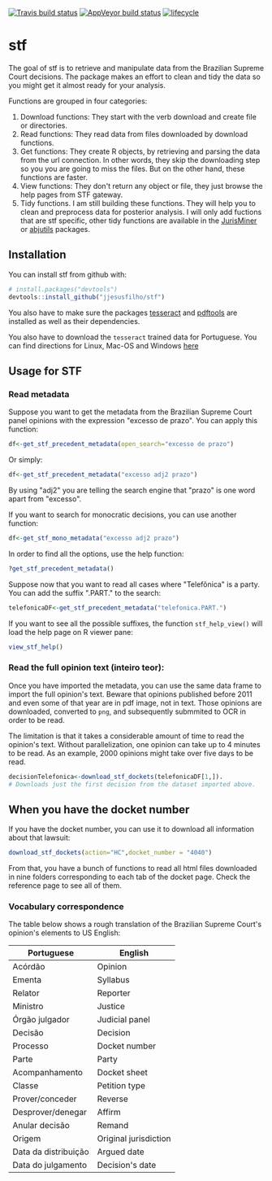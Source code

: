 
[![Travis build status](https://travis-ci.org/jjesusfilho/stf.svg?branch=master)](https://travis-ci.org/jjesusfilho/stf) [![AppVeyor build status](https://ci.appveyor.com/api/projects/status/github/jjesusfilho/stf?branch=master&svg=true)](https://ci.appveyor.com/project/jjesusfilho/stf) [![lifecycle](https://img.shields.io/badge/lifecycle-maturing-blue.svg)](https://www.tidyverse.org/lifecycle/#maturing)

stf
===

The goal of stf is to retrieve and manipulate data from the Brazilian Supreme Court decisions. The package makes an effort to clean and tidy the data so you might get it almost ready for your analysis.

Functions are grouped in four categories:

1.  Download functions: They start with the verb download and create file or directories.
2.  Read functions: They read data from files downloaded by download functions.
3.  Get functions: They create R objects, by retrieving and parsing the data from the url connection. In other words, they skip the downloading step so you you are going to miss the files. But on the other hand, these functions are faster.
4.  View functions: They don't return any object or file, they just browse the help pages from STF gateway.
5.  Tidy functions. I am still building these functions. They will help you to clean and preprocess data for posterior analysis. I will only add fuctions that are stf specific, other tidy functions are available in the [JurisMiner](github.com/courtsbr/JurisMiner) or [abjutils](github.com/courtsbr/abjutils) packages.

Installation
------------

You can install stf from github with:

``` r
# install.packages("devtools")
devtools::install_github("jjesusfilho/stf")
```

You also have to make sure the packages [tesseract](https://github.com/ropensci/tesseract) and [pdftools](https://github.com/ropensci/pdftools) are installed as well as their dependencies.

You also have to download the `tesseract` trained data for Portuguese. You can find directions for Linux, Mac-OS and Windows [here](https://github.com/tesseract-ocr/tesseract/wiki)

Usage for STF
-------------

### Read metadata

Suppose you want to get the metadata from the Brazilian Supreme Court panel opinions with the expression "excesso de prazo". You can apply this function:

``` r
df<-get_stf_precedent_metadata(open_search="excesso de prazo")
```

Or simply:

``` r
df<-get_stf_precedent_metadata("excesso adj2 prazo")
```

By using "adj2" you are telling the search engine that "prazo" is one word apart from "excesso".

If you want to search for monocratic decisions, you can use another function:

``` r
df<-get_stf_mono_metadata("excesso adj2 prazo")
```

In order to find all the options, use the help function:

``` r
?get_stf_precedent_metadata()
```

Suppose now that you want to read all cases where "Telefônica" is a party. You can add the suffix ".PART." to the search:

``` r
telefonicaDF<-get_stf_precedent_metadata("telefonica.PART.")
```

If you want to see all the possible suffixes, the function `stf_help_view()` will load the help page on R viewer pane:

``` r
view_stf_help()
```

### Read the full opinion text (inteiro teor):

Once you have imported the metadata, you can use the same data frame to import the full opinion's text. Beware that opinions published before 2011 and even some of that year are in pdf image, not in text. Those opinions are downloaded, converted to `png`, and subsequently submmited to OCR in order to be read.

The limitation is that it takes a considerable amount of time to read the opinion's text. Without parallelization, one opinion can take up to 4 minutes to be read. As an example, 2000 opinions might take over five days to be read.

``` r
decisionTelefonica<-download_stf_dockets(telefonicaDF[1,]). 
# Downloads just the first decision from the dataset imported above.
```

When you have the docket number
-------------------------------

If you have the docket number, you can use it to download all information about that lawsuit:

``` r
download_stf_dockets(action="HC",docket_number = "4040")
```

From that, you have a bunch of functions to read all html files downloaded in nine folders corresponding to each tab of the docket page. Check the reference page to see all of them.

### Vocabulary correspondence

The table below shows a rough translation of the Brazilian Supreme Court's opinion's elements to US English:

| Portuguese           | English               |
|----------------------|-----------------------|
| Acórdão              | Opinion               |
| Ementa               | Syllabus              |
| Relator              | Reporter              |
| Ministro             | Justice               |
| Órgão julgador       | Judicial panel        |
| Decisão              | Decision              |
| Processo             | Docket number         |
| Parte                | Party                 |
| Acompanhamento       | Docket sheet          |
| Classe               | Petition type         |
| Prover/conceder      | Reverse               |
| Desprover/denegar    | Affirm                |
| Anular decisão       | Remand                |
| Origem               | Original jurisdiction |
| Data da distribuição | Argued date           |
| Data do julgamento   | Decision's date       |
